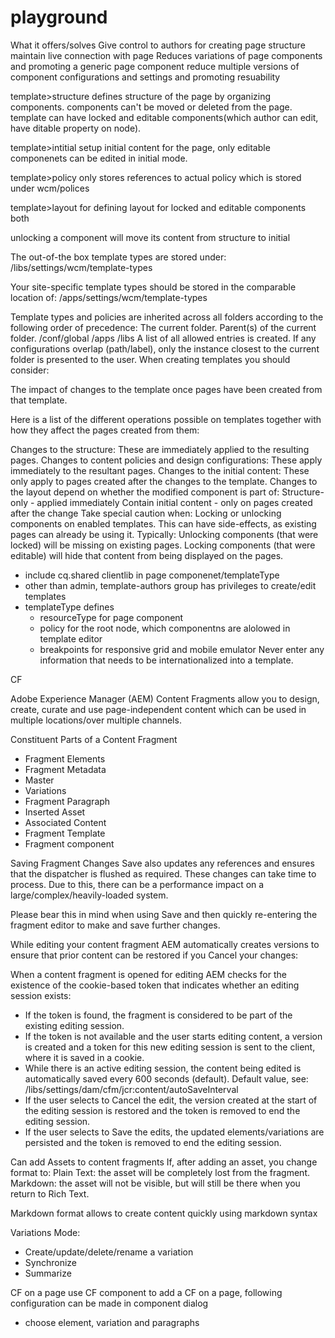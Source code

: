 # playground

What it offers/solves
Give control to authors for creating page structure
maintain live connection with page
Reduces variations of page components and promoting a generic page component
reduce multiple versions of component configurations and settings and promoting resuability

template>structure defines structure of the page by organizing components. components can't be moved or deleted from the page. template can have locked and editable components(which author can edit, have ditable property on node).

template>intitial setup initial content for the page, only editable componenets can be edited in initial mode.

template>policy only stores references to actual policy which is stored under wcm/polices

template>layout for defining layout for locked and editable components both

unlocking a component will move its content from structure to initial

The out-of-the box template types are stored under:
/libs/settings/wcm/template-types

Your site-specific template types should be stored in the comparable location of:
/apps/settings/wcm/template-types

Template types and policies are inherited across all folders according to the following order of precedence:
The current folder.
Parent(s) of the current folder.
/conf/global
/apps
/libs
A list of all allowed entries is created. If any configurations overlap (path/label), only the instance closest to the current folder is presented to the user.
When creating templates you should consider:

The impact of changes to the template once pages have been created from that template.

Here is a list of the different operations possible on templates together with how they affect the pages created from them:

Changes to the structure:
 These are immediately applied to the resulting pages.
Changes to content policies and design configurations:
 These apply immediately to the resultant pages. 
Changes to the initial content:
 These only apply to pages created after the changes to the template.
Changes to the layout depend on whether the modified component is part of:
 Structure-only - applied immediately
 Contain initial content - only on pages created after the change
Take special caution when:
 Locking or unlocking components on enabled templates.
 This can have side-effects, as existing pages can already be using it. Typically:
 Unlocking components (that were locked) will be missing on existing pages.
 Locking components (that were editable) will hide that content from being displayed on the pages.
 
 - include cq.shared clientlib in page componenet/templateType
- other than admin, template-authors group has privileges to create/edit templates
- templateType defines
	- resourceType for page component
	- policy for the root node, which componentns are alolowed in template editor
	- breakpoints for responsive grid and mobile emulator
Never enter any information that needs to be internationalized into a template.

CF

Adobe Experience Manager (AEM) Content Fragments allow you to design, create, curate and use page-independent content which can be used in multiple locations/over multiple channels.

Constituent Parts of a Content Fragment
- Fragment Elements
- Fragment Metadata
- Master
- Variations
- Fragment Paragraph
- Inserted Asset
- Associated Content
- Fragment Template
- Fragment component

Saving Fragment Changes
Save also updates any references and ensures that the dispatcher is flushed as required. These changes can take time to process. Due to this, there can be a performance impact on a large/complex/heavily-loaded system.

Please bear this in mind when using Save and then quickly re-entering the fragment editor to make and save further changes.

While editing your content fragment AEM automatically creates versions to ensure that prior content can be restored if you Cancel your changes:

When a content fragment is opened for editing AEM checks for the existence of the cookie-based token that indicates whether an editing session exists:
- If the token is found, the fragment is considered to be part of the existing editing session.
- If the token is not available and the user starts editing content, a version is created and a token for this new editing session is sent to the client, where it is saved in a cookie.
- While there is an active editing session, the content being edited is automatically saved every 600 seconds (default).
Default value, see:
/libs/settings/dam/cfm/jcr:content/autoSaveInterval
- If the user selects to Cancel the edit, the version created at the start of the editing session is restored and the token is removed to end the editing session.
- If the user selects to Save the edits, the updated elements/variations are persisted and the token is removed to end the editing session.

Can add Assets to content fragments
If, after adding an asset, you change format to:
Plain Text: the asset will be completely lost from the fragment.
Markdown: the asset will not be visible, but will still be there when you return to Rich Text.

Markdown format allows to create content quickly using markdown syntax

Variations Mode:
- Create/update/delete/rename a variation
- Synchronize
- Summarize

CF on a page
use CF component to add a CF on a page, following configuration can be made in component dialog
 - choose element, variation and paragraphs
